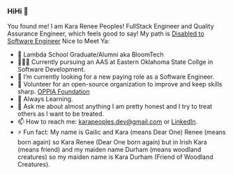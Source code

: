 ### HiHi 🤗

You found me! I am Kara Renee Peoples! FullStack Engineer and Quality Assurance Engineer, which feels good to say! My path is [Disabled to Software Engineer](https://www.linkedin.com/build-relation/newsletter-follow?entityUrn=6898716482310590464) Nice to Meet Ya:


- 🔭 Lambda School Graduate/Alumni aka BloomTech
- 👩🏻‍🎓 Currently pursuing an AAS at Eastern Oklahoma State Collge in Software Development.
- 🌱 I’m currently looking for a new paying role as a Software Engineer.
- 👯 Volunteer for an open-source organization to improve and keep skills sharp. [OPPIA Foundation](https://www.oppia.org/)
- 🤔 Always Learning.
- 💬 Ask me about almost anything I am pretty honest and I try to treat others as I want to be treated.
- 📫 How to reach me: karapeoples.dev@gmail.com or [LinkedIn](https://www.linkedin.com/in/karapeoples/).
- ⚡ Fun fact: My name is Gailic and Kara (means Dear One) Renee (means born again) so Kara Renee (Dear One born again) but in Irish
     Kara (means friend) and my maiden name Durham (means woodland creatures) so my maiden name is Kara Durham (Friend of Woodland Creatures).

